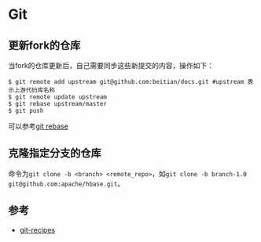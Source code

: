 Git
===

更新fork的仓库
---
当fork的仓库更新后，自己需要同步这些新提交的内容，操作如下：

```
$ git remote add upstream git@github.com:beitian/docs.git #upstream 表示上游代码库名称
$ git remote update upstream
$ git rebase upstream/master
$ git push  
```
可以参考[git rebase](http://blog.csdn.net/mliubing2532/article/details/7577843)

克隆指定分支的仓库
---
命令为`git clone -b <branch> <remote_repo>`，如`git clone -b branch-1.0 git@github.com:apache/hbase.git`。


参考
---
- [git-recipes](https://github.com/geeeeeeeeek/git-recipes)
